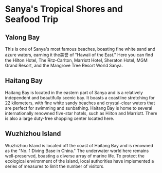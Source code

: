 # Sanya's Tropical Shores and Seafood Trip

## Yalong Bay

This is one of Sanya's most famous beaches, boasting fine white sand and azure waters, earning it the美誉 of "Hawaii of the East." Here you can find the Hilton Hotel, The Ritz-Carlton, Marriott Hotel, Sheraton Hotel, MGM Grand Resort, and the Mangrove Tree Resort World Sanya.

<YouTube link="https://youtu.be/sWm6Jk-dzCs?si=Y4K0GAIuhlTMVD0y&t=475">
<template #cover>></template>
<template #title>Seafood BONANZA in the ‘Hawaii of China’?? And soooo cheap!</template>
<template #author>Blondie in China</template>
<template #description>It's my Sanyaversary!! So of course, I'm back in Sanya, China's tropical beach capital. And it's maybe the most adrenaline packed video I've ever made. Sorry in advance for all the squealing.</template>
</YouTube>

## Haitang Bay

Haitang Bay is located in the eastern part of Sanya and is a relatively independent and beautifully scenic bay. It boasts a coastline stretching for 22 kilometers, with fine white sandy beaches and crystal-clear waters that are perfect for swimming and sunbathing. Haitang Bay is home to several internationally renowned five-star hotels, such as Hilton and Marriott. There is also a large duty-free shopping center located here.

## Wuzhizhou Island

Wuzhizhou Island is located off the coast of Haitang Bay and is renowned as the "No. 1 Diving Base in China." The underwater world here remains well-preserved, boasting a diverse array of marine life. To protect the ecological environment of the island, local authorities have implemented a series of measures to limit the number of visitors.

<YouTube link="https://youtu.be/TDBVQOyGLxE?si=LjMojZjxh1Nn4roK&t=775">
<template #cover><img src="../../assets/youtube/travel-china-chinas-tropical-paradise.jpg" alt="China's Tropical Paradise" /></template>
<template #title>TRAVEL CHINA: China's Tropical Paradise🌴Beaches of Hainan</template>
<template #author>Expat Natt</template>
<template #description>We enjoy the white beaches of Sanya and discover why this region is known as the Hawaii of China. </template>
</YouTube>
